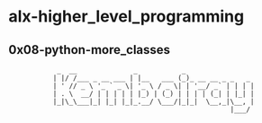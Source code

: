 # alx-higher_level_programming

## 0x08-python-more_classes

                _  __              _           _                 
               | |/ /___ _ __ ___ | |__   ___ (_)_ __ __ _ _   _ 
               | ' // _ \ '_ ` _ \| '_ \ / _ \| | '__/ _` | | | |
               | . \  __/ | | | | | |_) | (_) | | | | (_| | |_| |
               |_|\_\___|_| |_| |_|_.__/ \___/|_|_|  \__,_|\__, |
                                                           |___/ 

